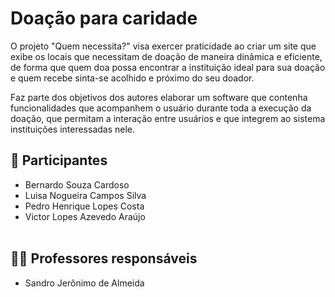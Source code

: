 # Doação para caridade

O projeto "Quem necessita?" visa exercer praticidade ao criar um site que exibe os locais que necessitam de doação de maneira dinâmica e eficiente, de forma que quem doa possa encontrar a instituição ideal para sua doação e quem recebe sinta-se acolhido e próximo do seu doador.

Faz parte dos objetivos dos autores elaborar um software que contenha funcionalidades que acompanhem o usuário durante toda a execução da doação, que permitam a interação entre usuários e que integrem ao sistema instituições interessadas nele.

## 👥 Participantes

- Bernardo Souza Cardoso
- Luisa Nogueira Campos Silva
- Pedro Henrique Lopes Costa
- Victor Lopes Azevedo Araújo
<br></br>

## 👨‍🏫 Professores responsáveis

* Sandro Jerônimo de Almeida
<br></br>

